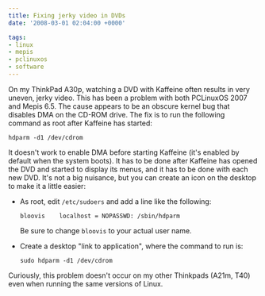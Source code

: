 ```yaml
---
title: Fixing jerky video in DVDs
date: '2008-03-01 02:04:00 +0000'

tags:
- linux
- mepis
- pclinuxos
- software
---
```

On my ThinkPad A30p, watching a DVD with Kaffeine often results in very uneven, jerky video.  This has been a problem with both PCLinuxOS 2007 and Mepis 6.5.  The cause appears to be an obscure kernel bug that disables DMA on the CD-ROM drive.  The fix is to run the following command as root after Kaffeine has started:

```
hdparm -d1 /dev/cdrom
```

It doesn't work to enable DMA before starting Kaffeine (it's enabled by default when the system boots).  It has to be done after Kaffeine has opened the DVD and started to display its menus, and it has to be done with each new DVD.  It's not a big nuisance, but you can create an icon on the desktop to make it a little easier:

* As root, edit `/etc/sudoers` and add a line like the following:

    `bloovis    localhost = NOPASSWD: /sbin/hdparm`

  Be sure to change `bloovis` to your actual user name.

* Create a desktop "link to application", where the command to run is:

    `sudo hdparm -d1 /dev/cdrom`

Curiously, this problem doesn't occur on my other Thinkpads (A21m, T40) even when running the same versions of Linux.
